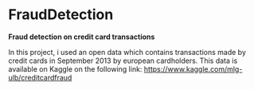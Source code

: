 # FraudDetection
**Fraud detection on credit card transactions**

In this project, i used an open data which contains transactions made by credit cards in September 2013 by european cardholders.
This data is available on Kaggle on the following link: https://www.kaggle.com/mlg-ulb/creditcardfraud
